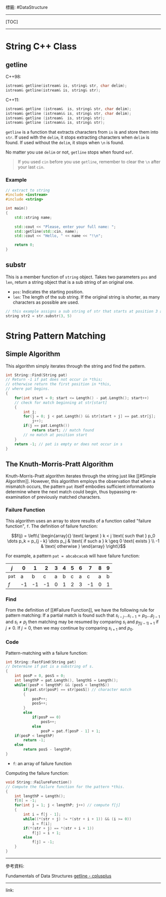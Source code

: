 標籤: #DataStructure 

---

[TOC]

---

# String C++ Class

## getline

C++98:

```cpp
istream& getline(istream& is, string& str, char delim);
istream& getline(istream& is, string& str);
```

C++11:

```cpp
istream& getline (istream&  is, string& str, char delim);
istream& getline (istream&& is, string& str, char delim);
istream& getline (istream&  is, string& str);
istream& getline (istream&& is, string& str);
```

`getline` is a function that extracts characters from `is` is and store them into `str`. If used with the `delim`, it stops extracting characters when `delim` is found. If used without the `delim`, it stops when `\n` is found.

No matter you use `delim` or not, `getline` stops when found `eof`.

> If you used `cin` before you use `getline`, remember to clear the `\n` after your last `cin`.

### Example

```cpp
// extract to string
#include <iostream>
#include <string>

int main()
{
	std::string name;
	
	std::cout << "Please, enter your full name: ";
	std::getline(std::cin, name);
	std::cout << "Hello, " << name << "!\n";

	return 0;
}
```

## substr

This is a member function of `string` object. Takes two parameters `pos` and `len`, return a string object that is a sub string of an original one.

- `pos`: Indicates the starting position.
- `len`: The length of the sub string. If the original string is shorter, as many characters as possible are used.

```cpp
// this example assigns a sub string of str that starts at position 3 and has length 5 to string str2.
string str2 = str.substr(3, 5)
```

# String Pattern Matching

## Simple Algorithm

This algorithm simply iterates through the string and find the pattern.

```cpp
int String::Find(String pat)
// Return -1 if pat does not occur in *this;
// otherwise return the first position in *this,
// where pat begins.
{
	for(int start = 0; start <= Length() - pat.Length(); start++)
	// check for match beginning at str[start]
	{
		int j;
		for(j = 0; j < pat.Length() && str[start + j] == pat.str[j];
			j++);
		if(j == pat.Length())
			return start; // match found
		// no match at position start
	}
	return -1; // pat is empty or does not occur in s
}
```

## The Knuth-Morris-Pratt Algorithm

Knuth-Morris-Pratt algorithm iterates through the string just like [[#Simple Algorithm]]. However, this algorithm employs the observation that when a mismatch occurs, the pattern `pat` itself embodies sufficient informationto determine where the next match could begin, thus bypassing re-examination of previously matched characters.

### Failure Function

This algorithm uses an array to store results of a function called "failure function", `f`. The definition of failure function:

$$f(j) = \left\{
	\begin{array}{}
		\text{ largest } k < j \text{ such that } 
		p_0 \dots p_k = p_{j - k} \dots p_j &
		\text{ if such a } k \geq 0 \text{ exists } \\
		-1 & \text{ otherwise }
	\end{array}	
\right\}$$

For example, a pattern `pat = abcabcacab` will have failure function:

| $j$   | 0   | 1   | 2   | 3   | 4   | 5   | 6   | 7   | 8   | 9   |
| ----- | --- | --- | --- | --- | --- | --- | --- | --- | --- | --- |
| `pat` | a   | b   | c   | a   | b   | c   | a   | c   | a   | b   |
| $f$   | -1  | -1  | -1  | 0   | 1   | 2   | 3   | -1  | 0   | 1   | 

### Find

From the definition of [[#Failure Function]], we have the following rule for pattern matching: If a partial match is found such that $s_{i - j} \dots s_{i - 1} = p_0 \dots p_{j - 1}$ and $s_i \neq p_j$ then matching may be resumed by comparing $s_i$ and $p_{f(j - 1) + 1}$ if $j \neq 0$. If $j = 0$, then we may continue by comparing $s_{i + 1}$ and $p_0$.

### Code

Pattern-matching with a failure function:

```cpp
int String::FastFind(String pat)
// Determine if pat is a substring of s.
{
	int posP = 0, posS = 0;
	int lengthP = pat.Length(), lengthS = Length();
	while((posP < lengthP) && (posS < lengthS))
		if(pat.str[posP] == str[posS]) // character match
		{
			posP++;
			posS++;
		}
		else
			if(posP == 0)
				posS++;
			else
				posP = pat.f[posP - 1] + 1;
	if(posP < lengthP)
		return -1;
	else
		return posS - lengthP;
}
```

- `f`: an array of failure function

Computing the failure function:

```cpp
void String::FailureFunction()
// Compute the failure function for the pattern *this.
{
	int lengthP = Length();
	f[0] = -1;
	for(int j = 1; j < lengthP; j++) // compute f[j]
	{
		int i = f[j - 1];
		while((*(str + j) != *(str + i + 1)) && (i >= 0))
			i = f[i];
		if(*(str + j) == *(str + i + 1))
			f[j] = i + 1;
		else
			f[j] = -1;
	}
}
```

---

參考資料:

Fundamentals of Data Structures
[getline - cplusplus](https://cplusplus.com/reference/string/string/getline/?kw=getline)

---

link:

